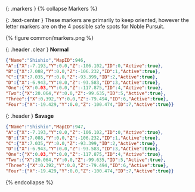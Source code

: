 {: .markers }
{% collapse Markers %}

<div class="content" markdown="1">
{: .text-center }
These markers are primarily to keep oriented, however the letter markers are on
the 4 possible safe spots for Noble Pursuit.

{% figure common/markers.png %}
</div>

{: .header .clear }
**Normal**

```json
{"Name":"Shishio","MapID":946,
"A":{"X":-7.193,"Y":0.0,"Z":-106.102,"ID":0,"Active":true},
"B":{"X":7.088,"Y":0.0,"Z":-106.232,"ID":1,"Active":true},
"C":{"X":7.035,"Y":0.0,"Z":-93.399,"ID":2,"Active":true},
"D":{"X":-6.943,"Y":0.0,"Z":-93.583,"ID":3,"Active":true},
"One":{"X":0.03,"Y":0.0,"Z":-117.875,"ID":4,"Active":true},
"Two":{"X":20.064,"Y":0.0,"Z":-99.635,"ID":5,"Active":true},
"Three":{"X":0.392,"Y":0.0,"Z":-79.494,"ID":6,"Active":true},
"Four":{"X":-19.429,"Y":0.0,"Z":-100.474,"ID":7,"Active":true}}
```

{: .header }
**Savage**

```json
{"Name":"Shishio","MapID":947,
"A":{"X":-7.193,"Y":0.0,"Z":-106.102,"ID":0,"Active":true},
"B":{"X":7.088,"Y":0.0,"Z":-106.232,"ID":1,"Active":true},
"C":{"X":7.035,"Y":0.0,"Z":-93.399,"ID":2,"Active":true},
"D":{"X":-6.943,"Y":0.0,"Z":-93.583,"ID":3,"Active":true},
"One":{"X":0.03,"Y":0.0,"Z":-117.875,"ID":4,"Active":true},
"Two":{"X":20.064,"Y":0.0,"Z":-99.635,"ID":5,"Active":true},
"Three":{"X":0.392,"Y":0.0,"Z":-79.494,"ID":6,"Active":true},
"Four":{"X":-19.429,"Y":0.0,"Z":-100.474,"ID":7,"Active":true}}
```
{% endcollapse %}
